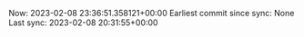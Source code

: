 Now: 2023-02-08 23:36:51.358121+00:00 Earliest commit since sync: None Last sync: 2023-02-08 20:31:55+00:00
